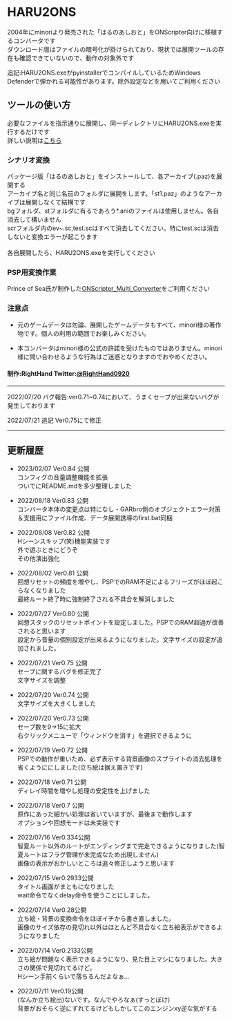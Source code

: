 # HARU2ONS
2004年にminoriより発売された「はるのあしおと」をONScripter向けに移植するコンバータです<br>
ダウンロード版はファイルの暗号化が掛けられており、現状では展開ツールの存在も確認できていないので、動作の対象外です<br>

追記:HARU2ONS.exeがpyinstallerでコンパイルしているためWindows Defenderで弾かれる可能性があります。除外設定などを用いてご利用ください

## ツールの使い方
 必要なファイルを指示通りに展開し、同一ディレクトリにHARU2ONS.exeを実行するだけです<br>
 詳しい説明は[こちら](https://ameblo.jp/righthand0920/entry-12754247374.html)

### シナリオ変換
パッケージ版「はるのあしおと」をインストールして、各アーカイブ(.paz)を展開する<br>
アーカイブ名と同じ名前のフォルダに展開をします。「st1.paz」のようなアーカイブは展開しなくて結構です<br>
bgフォルダ、stフォルダに有るであろう*.aniのファイルは使用しません。各自消去して構いません<br>
scrフォルダ内のev~.sc,test.scはすべて消去してください。特にtest.scは消去しないと変換エラーが起こります<br>
<br>
各自展開したら、HARU2ONS.exeを実行してください

### PSP用変換作業
Prince of Sea氏が制作した[ONScripter_Multi_Converter](https://github.com/Prince-of-sea/ONScripter_Multi_Converter)をご利用ください
 

### 注意点
 - 元のゲームデータは勿論、展開したゲームデータもすべて、minori様の著作物です。個人の利用の範囲でお楽しみください。

 - 本コンバータはminori様の公式の許諾を受けたものではありません。minori様に問い合わせるような行為はご迷惑となりますのでおやめください。

#### 制作:RightHand Twitter:[@RightHand0920](https://twitter.com/RightHand0920)

---------------------------------------------------------------------------------------------------------------
2022/07/20 バグ報告:ver0.71~0.74において、うまくセーブが出来ないバグが発生しております

2022/07/21 追記 Ver0.75にて修正

---------------------------------------------------------------------------------------------------------------
## 更新履歴
 - 2023/02/07 Ver0.84 公開<br>
 コンフィグの音量調整機能を拡張<br>
 ついでにREADME.mdを多少整理しました<br>

 - 2022/08/18 Ver0.83 公開<br>
 コンバータ本体の変更点は特になし・GARbro側のオブジェクトエラー対策＆支援用にファイル作成、データ展開誘導のfirst.bat同梱

 - 2022/08/08 Ver0.82 公開<br>
 Hシーンスキップ(笑)機能実装です<br>
 外で遊ぶときにどうぞ<br>
 その他演出強化<br>

 - 2022/08/02 Ver0.81 公開<br>
 回想リセットの頻度を増やし、PSPでのRAM不足によるフリーズがほぼ起こらなくなりました<br>
 最終ルート終了時に強制終了される不具合を解消しました<br>

 - 2022/07/27 Ver0.80 公開<br>
 回想スタックのリセットポイントを設定しました。PSPでのRAM超過が改善されると思います<br>
 設定から音量の個別設定が出来るようになりました。文字サイズの設定が追加されました。<br>

 - 2022/07/21 Ver0.75 公開<br>
 セーブに関するバグを修正完了<br>
 文字サイズを調整<br>

 - 2022/07/20 Ver0.74 公開<br>
 文字サイズを大きくしました<br>

 - 2022/07/20 Ver0.73 公開<br>
 セーブ数を9→15に拡大<br>
 右クリックメニューで「ウィンドウを消す」を選択できるように<br>

 - 2022/07/19 Ver0.72 公開<br>
 PSPでの動作が重いため、必ず表示する背景画像のスプライトの消去処理を省くようににしました(立ち絵は据え置きです)<br>

 - 2022/07/18 Ver0.71 公開<br>
 ディレイ時間を増やし処理の安定性を上げました<br>

 - 2022/07/18 Ver0.7 公開<br>
 原作にあった細かい処理は省いていますが、最後まで動作します<br>
 オプションや回想モードは未実装です<br>

 - 2022/07/16 Ver0.334公開<br>
 智夏ルート以外のルートがエンディングまで完走できるようになりました(智夏ルートはフラグ管理が未完成なため出現しません)<br>
 画像の表示がおかしいところは追々修正しようと思います<br>

 - 2022/07/15 Ver0.2933公開<br>
 タイトル画面がまともになりました<br>
 wait命令でなくdelay命令を使うことにしました。<br>

 - 2022/07/14 Ver0.28公開<br>
 立ち絵・背景の変換命令をほぼイチから書き直しました。<br>
 画像のサイズ依存の見切れ以外はほとんど不具合なく立ち絵表示ができるようになりました<br>

 - 2022/07/14 Ver0.2133公開<br>
 立ち絵が問題なく表示できるようになり、見た目上マシになりました。大きさの関係で見切れてるけど。<br>
 Hシーン手前くらいで落ちるんだよなぁ…<br>

 - 2022/07/11 Ver0.19公開<br>
 (なんか立ち絵出)ないです。なんでやろなぁ(すっとぼけ)<br>
 背景がおそらく逆にずれてるけどもしかしてこのエンジンxy逆な気がする<br>
